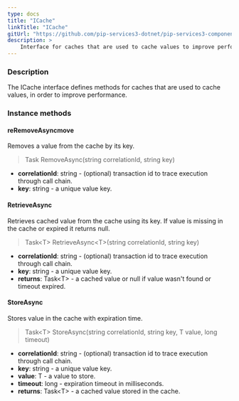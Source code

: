 ```yaml
---
type: docs
title: "ICache"
linkTitle: "ICache"
gitUrl: "https://github.com/pip-services3-dotnet/pip-services3-components-dotnet"
description: >
    Interface for caches that are used to cache values to improve performance.
---
```


### Description

The ICache interface defines methods for caches that are used to cache values, in order to improve performance.

### Instance methods

#### reRemoveAsyncmove
Removes a value from the cache by its key.

> Task RemoveAsync(string correlationId, string key)

- **correlationId**: string - (optional) transaction id to trace execution through call chain.
- **key**: string - a unique value key.


#### RetrieveAsync
Retrieves cached value from the cache using its key.
If value is missing in the cache or expired it returns null.

> Task\<T\> RetrieveAsync\<T\>(string correlationId, string key)

- **correlationId**: string - (optional) transaction id to trace execution through call chain.
- **key**: string - a unique value key.
- **returns**: Task\<T\> - a cached value or null if value wasn't found or timeout expired.


#### StoreAsync
Stores value in the cache with expiration time.

> Task\<T\> StoreAsync(string correlationId, string key, T value, long timeout)

- **correlationId**: string - (optional) transaction id to trace execution through call chain.
- **key**: string - a unique value key.
- **value**: T - a value to store.
- **timeout**: long - expiration timeout in milliseconds.
- **returns**: Task\<T\> - a cached value stored in the cache.
